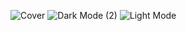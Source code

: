 ![Cover](https://github.com/AqsaDilshad36/FinalAudioBook-App/assets/168129179/6217b1da-83ab-4d3a-a794-c4b5fd9dfcb8)
![Dark Mode (2)](https://github.com/AqsaDilshad36/FinalAudioBook-App/assets/168129179/07af3b66-4ba7-48ac-9041-eaea1b2bbadb)
![Light Mode ](https://github.com/AqsaDilshad36/FinalAudioBook-App/assets/168129179/10c7eea6-2680-4edd-8745-58fbc3ea5832)

